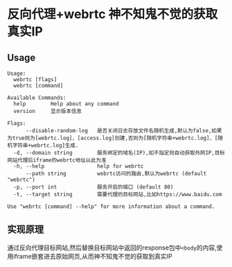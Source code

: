 # 反向代理+webrtc 神不知鬼不觉的获取真实IP

## Usage
```
Usage:
  webrtc [flags]
  webrtc [command]

Available Commands:
  help        Help about any command
  version     显示版本信息

Flags:
      --disable-random-log   是否关闭日志存放文件名随机生成,默认为false,如果为true则为[webrtc.log]、[access.log]创建,否则为[随机字符串+webrtc.log]、[随机字符串+webrtc.log]生成.
  -d, --domain string        服务绑定的域名(IP),如不指定则自动获取外网IP,目标网站代理后iframe的webrtc地址以此为准
  -h, --help                 help for webrtc
      --path string          webrtc访问的路由,默认为webrtc (default "webrtc")
  -p, --port int             服务开启的端口 (default 80)
  -t, --target string        需要代理的目标网站,比如https://www.baidu.com

Use "webrtc [command] --help" for more information about a command.
```
## 实现原理
通过反向代理目标网站,然后替换目标网站中返回的response包中`<body`的内容,使用iframe嵌套进去原始网页,从而神不知鬼不觉的获取到真实IP
